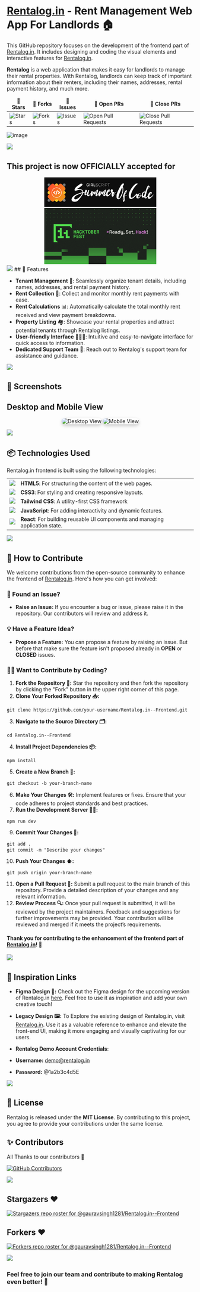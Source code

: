 # [Rentalog.in](https://www.rentalog.in/) - Rent Management Web App For Landlords 🏠

This GitHub repository focuses on the development of the frontend part of [Rentalog.in](https://www.rentalog.in/). It includes designing and coding the visual elements and interactive features for [Rentalog.in](https://www.rentalog.in/).

**Rentalog** is a web application that makes it easy for landlords to manage their rental properties. With Rentalog, landlords can keep track of important information about their renters, including their names, addresses, rental payment history, and much more.

<table align="center">
    <thead align="center">
        <tr border: 2px;>
            <td><b>🌟 Stars</b></td>
            <td><b>🍴 Forks</b></td>
            <td><b>🐛 Issues</b></td>
            <td><b>🔔 Open PRs</b></td>
            <td><b>🔕 Close PRs</b></td>
        </tr>
     </thead>
    <tbody>
         <tr>
            <td><img alt="Stars" src="https://img.shields.io/github/stars/gauravsingh1281/Rentalog.in--Frontend?style=flat&logo=github"/></td>
             <td><img alt="Forks" src="https://img.shields.io/github/forks/gauravsingh1281/Rentalog.in--Frontend?style=flat&logo=github"/></td>
            <td><img alt="Issues" src="https://img.shields.io/github/issues/gauravsingh1281/Rentalog.in--Frontend?style=flat&logo=github"/></td>
            <td><img alt="Open Pull Requests" src="https://img.shields.io/github/issues-pr/gauravsingh1281/Rentalog.in--Frontend?style=flat&logo=github"/></td>
           <td><img alt="Close Pull Requests" src="https://img.shields.io/github/issues-pr-closed/gauravsingh1281/Rentalog.in--Frontend?style=flat&color=green&logo=github"/></td>
        </tr>
    </tbody>
</table>

![image](https://github.com/user-attachments/assets/f186883a-03a0-4c3a-ac20-5fe314899f2a)

<!--line-->
<img src="https://www.animatedimages.org/data/media/562/animated-line-image-0184.gif" width="1920" />

## This project is now OFFICIALLY accepted for

<div align="center">
  <img src="https://github.com/amiya-cyber/banner/blob/main/329829127-e79eb6de-81b1-4ffb-b6ed-f018bb977e88.png" alt="GSSoC 2024 Extd" width="60%">
</div>

<div align="center">
  <img src="https://github.com/amiya-cyber/banner/blob/main/hacktober.png" alt="Hacktober fest 2024" width="60%">
</div>



<!--line-->
<img src="https://www.animatedimages.org/data/media/562/animated-line-image-0184.gif" width="1920" />
## 🚀 Features

- **Tenant Management** 💼: Seamlessly organize tenant details, including names, addresses, and rental payment history.
- **Rent Collection** 💸: Collect and monitor monthly rent payments with ease.
- **Rent Calculations** 📊: Automatically calculate the total monthly rent received and view payment breakdowns.
- **Property Listing** 🏘️: Showcase your rental properties and attract potential tenants through Rentalog listings.
- **User-friendly Interface** 🧑🏻‍🦳: Intuitive and easy-to-navigate interface for quick access to information.
- **Dedicated Support Team** 📲: Reach out to Rentalog's support team for assistance and guidance.

<!--line-->
<img src="https://www.animatedimages.org/data/media/562/animated-line-image-0184.gif" width="1920" />

## 📸 Screenshots

## Desktop and Mobile View

<p align="center">
  <img src="https://github.com/user-attachments/assets/d625f76d-8f7c-41ab-bace-692f685764c2" alt="Desktop View" width="45%" style="border-radius: 10px; box-shadow: 0px 4px 10px rgba(0, 0, 0, 0.2);" />
  <img src="https://github.com/user-attachments/assets/185e1708-f2cb-4430-b1af-dc18a8c4fd79" alt="Mobile View" width="15%" style="border-radius: 10px; box-shadow: 0px 4px 10px rgba(0, 0, 0, 0.2);" />
</p>

<!--line-->
<img src="https://www.animatedimages.org/data/media/562/animated-line-image-0184.gif" width="1920" />

## 📦 Technologies Used

Rentalog.in frontend is built using the following technologies:

<table align="center">
	<tr>
  <td><img height=40 src = "https://skillicons.dev/icons?i=html&theme=dark"></td>
	<td><strong>HTML5</strong>: For structuring the content of the web pages.</td>
</tr>

<tr>
  <td><img height=40 src = "https://skillicons.dev/icons?i=css" ></td>
	<td><strong>CSS3</strong>: For styling and creating responsive layouts.</td>
</tr>

<tr>
  <td><img height=40 src = "https://skillicons.dev/icons?i=tailwindcss&theme=dark"></td>
	<td><strong>Tailwind CSS</strong>: A utility-first CSS framework</td>
</tr>

<tr>
  <td><img height=40 src = "https://skillicons.dev/icons?i=js&theme=dark"></td>
	<td><strong>JavaScript</strong>: For adding interactivity and dynamic features.</td>
</tr>

<tr>
  <td><img height=40 src = "https://skillicons.dev/icons?i=react&theme=dark"></td>
	<td><strong>React</strong>: For building reusable UI components and managing application state.</td>
</tr>

</table>

<!--line-->
<img src="https://www.animatedimages.org/data/media/562/animated-line-image-0184.gif" width="1920" />

## 🤝 How to Contribute

We welcome contributions from the open-source community to enhance the frontend of [Rentalog.in](https://www.rentalog.in/). Here's how you can get involved:

### 🐛 Found an Issue?
- **Raise an Issue:** If you encounter a bug or issue, please raise it in the repository. Our contributors will review and address it.

### 💡 Have a Feature Idea?
- **Propose a Feature:** You can propose a feature by raising an issue. But before that make sure the feature isn't proposed already in **OPEN** or **CLOSED** issues.

### 👩‍💻 Want to Contribute by Coding?

1. **Fork the Repository 🍴:** Star the repository and then fork the repository by clicking the "Fork" button in the upper right corner of this page.
2. **Clone Your Forked Repository 📥:** 
```
git clone https://github.com/your-username/Rentalog.in--Frontend.git
```
3. **Navigate to the Source Directory 🗂️:**
```
cd Rentalog.in--Frontend
```
4. **Install Project Dependencies 📦:**
```
npm install
```
5. **Create a New Branch 🌿:**
```
git checkout -b your-branch-name
```
6. **Make Your Changes 🛠️:** Implement features or fixes. Ensure that your code adheres to project standards and best practices.
7. **Run the Development Server 🏃‍♂️:**
```
npm run dev
```
9. **Commit Your Changes 💬:**
```
git add .
git commit -m "Describe your changes"
```
10. **Push Your Changes ⬆️:** 
```
git push origin your-branch-name
```
11. **Open a Pull Request 📩:** Submit a pull request to the main branch of this repository. Provide a detailed description of your changes and any relevant information.
12. **Review Process 🔍:** Once your pull request is submitted, it will be reviewed by the project maintainers. Feedback and suggestions for further improvements may be provided. Your contribution will be reviewed and merged if it meets the project’s requirements.

#### Thank you for contributing to the enhancement of the frontend part of [Rentalog.in](https://www.rentalog.in/)! 🙌

<!--line-->
<img src="https://www.animatedimages.org/data/media/562/animated-line-image-0184.gif" width="1920" />

## 🔗 Inspiration Links

- **Figma Design 🎨:** Check out the Figma design for the upcoming version of Rentalog.in [here](https://www.figma.com/file/9WhtUQT7s5ogTiDTp90PxI/RENTALOG-WEB-DESIGN?type=design&node-id=0-1&mode=design&t=ZNeyPXk16TlWB6I6-0). Feel free to use it as inspiration and add your own creative touch!
- **Legacy Design 🖼️:** To Explore the existing design of Rentalog.in, visit [Rentalog.in](https://www.rentalog.in/). Use it as a valuable reference to enhance and elevate the front-end UI, making it more engaging and visually captivating for our users.
  
- **Rentalog Demo Account Credentials**:
- **Username:** <demo@rentalog.in>
- **Password:** @1a2b3c4d5E

<!--line-->
<img src="https://www.animatedimages.org/data/media/562/animated-line-image-0184.gif" width="1920" />

## 📄 License

Rentalog is released under the **MIT License**. By contributing to this project, you agree to provide your contributions under the same license.

## ✨ Contributors

All Thanks to our contributors 💙

[![GitHub Contributors](https://contrib.rocks/image?repo=gauravsingh1281/Rentalog-Rent-Management-Web-App-For-Landlords)](https://github.com/gauravsingh1281/Rentalog-Rent-Management-Web-App-For-Landlords/graphs/contributors)

<!--line-->
<img src="https://www.animatedimages.org/data/media/562/animated-line-image-0184.gif" width="1920" />


## Stargazers ❤️

<div align='left'>

[![Stargazers repo roster for @gauravsingh1281/Rentalog.in--Frontend](https://reporoster.com/stars/gauravsingh1281/Rentalog.in--Frontend)](https://github.com/gauravsingh1281/Rentalog.in--Frontend/stargazers)

</div>

## Forkers ❤️

[![Forkers repo roster for @gauravsingh1281/Rentalog.in--Frontend](https://reporoster.com/forks/gauravsingh1281/Rentalog.in--Frontend)](https://github.com/gauravsingh1281/Rentalog.in--Frontend/network/members)


<!--line-->
<img src="https://www.animatedimages.org/data/media/562/animated-line-image-0184.gif" width="1920" />



### Feel free to join our team and contribute to making Rentalog even better! 🚀
